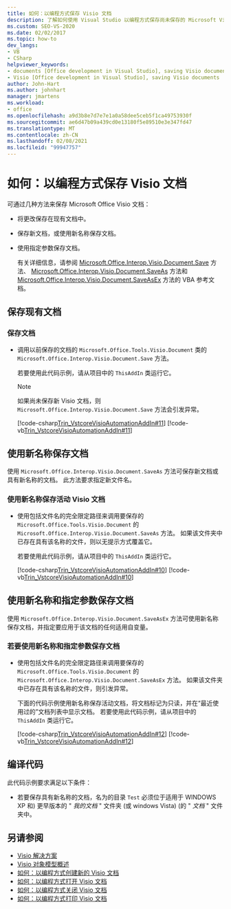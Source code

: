```yaml
---
title: 如何：以编程方式保存 Visio 文档
description: 了解如何使用 Visual Studio 以编程方式保存尚未保存的 Microsoft Visio 现有文档和新文档。
ms.custom: SEO-VS-2020
ms.date: 02/02/2017
ms.topic: how-to
dev_langs:
- VB
- CSharp
helpviewer_keywords:
- documents [Office development in Visual Studio], saving Visio documents
- Visio [Office development in Visual Studio], saving Visio documents
author: John-Hart
ms.author: johnhart
manager: jmartens
ms.workload:
- office
ms.openlocfilehash: a9d3b8e7d7e7e1a0a58dee5ceb5f1ca49753930f
ms.sourcegitcommit: ae6d47b09a439cd0e13180f5e89510e3e347fd47
ms.translationtype: MT
ms.contentlocale: zh-CN
ms.lasthandoff: 02/08/2021
ms.locfileid: "99947757"
---
```

# <a name="how-to-programmatically-save-visio-documents"></a>如何：以编程方式保存 Visio 文档
  可通过几种方法来保存 Microsoft Office Visio 文档：

- 将更改保存在现有文档中。

- 保存新文档，或使用新名称保存文档。

- 使用指定参数保存文档。

  有关详细信息，请参阅 [Microsoft.Office.Interop.Visio.Document.Save](/office/vba/api/Visio.Document.Save) 方法、 [Microsoft.Office.Interop.Visio.Document.SaveAs](/office/vba/api/Visio.Document.SaveAs) 方法和 [Microsoft.Office.Interop.Visio.Document.SaveAsEx](/office/vba/api/Visio.Document.SaveAsEx) 方法的 VBA 参考文档。

## <a name="save-an-existing-document"></a>保存现有文档

### <a name="to-save-a-document"></a>保存文档

- 调用以前保存的文档的 `Microsoft.Office.Tools.Visio.Document` 类的 `Microsoft.Office.Interop.Visio.Document.Save` 方法。

     若要使用此代码示例，请从项目中的 `ThisAddIn` 类运行它。

    > [!NOTE]
    > 如果尚未保存新 Visio 文档，则 `Microsoft.Office.Interop.Visio.Document.Save` 方法会引发异常。

     [!code-csharp[Trin_VstcoreVisioAutomationAddIn#11](../vsto/codesnippet/CSharp/trin_vstcorevisioautomationaddin/ThisAddIn.cs#11)]
     [!code-vb[Trin_VstcoreVisioAutomationAddIn#11](../vsto/codesnippet/VisualBasic/trin_vstcorevisioautomationaddin/ThisAddIn.vb#11)]

## <a name="save-a-document-with-a-new-name"></a>使用新名称保存文档
 使用 `Microsoft.Office.Interop.Visio.Document.SaveAs` 方法可保存新文档或具有新名称的文档。 此方法要求指定新文件名。

### <a name="to-save-the-active-visio-document-with-a-new-name"></a>使用新名称保存活动 Visio 文档

- 使用包括文件名的完全限定路径来调用要保存的 `Microsoft.Office.Tools.Visio.Document` 的 `Microsoft.Office.Interop.Visio.Document.SaveAs` 方法。 如果该文件夹中已存在具有该名称的文件，则以无提示方式覆盖它。

     若要使用此代码示例，请从项目中的 `ThisAddIn` 类运行它。

     [!code-csharp[Trin_VstcoreVisioAutomationAddIn#10](../vsto/codesnippet/CSharp/trin_vstcorevisioautomationaddin/ThisAddIn.cs#10)]
     [!code-vb[Trin_VstcoreVisioAutomationAddIn#10](../vsto/codesnippet/VisualBasic/trin_vstcorevisioautomationaddin/ThisAddIn.vb#10)]

## <a name="save-a-document-with-a-new-name-and-specified-arguments"></a>使用新名称和指定参数保存文档
 使用 `Microsoft.Office.Interop.Visio.Document.SaveAsEx` 方法可使用新名称保存文档，并指定要应用于该文档的任何适用自变量。

### <a name="to-save-document-with-a-new-name-and-specified-arguments"></a>若要使用新名称和指定参数保存文档

- 使用包括文件名的完全限定路径来调用要保存的 `Microsoft.Office.Tools.Visio.Document` 的 `Microsoft.Office.Interop.Visio.Document.SaveAsEx` 方法。 如果该文件夹中已存在具有该名称的文件，则引发异常。

     下面的代码示例使用新名称保存活动文档，将文档标记为只读，并在“最近使用过的”文档列表中显示文档。 若要使用此代码示例，请从项目中的 `ThisAddIn` 类运行它。

     [!code-csharp[Trin_VstcoreVisioAutomationAddIn#12](../vsto/codesnippet/CSharp/trin_vstcorevisioautomationaddin/ThisAddIn.cs#12)]
     [!code-vb[Trin_VstcoreVisioAutomationAddIn#12](../vsto/codesnippet/VisualBasic/trin_vstcorevisioautomationaddin/ThisAddIn.vb#12)]

## <a name="compile-the-code"></a>编译代码
 此代码示例要求满足以下条件：

- 若要保存具有新名称的文档，名为的目录 `Test` 必须位于适用于 WINDOWS XP 和) 更早版本的 " *我的文档* " 文件夹 (或 windows Vista)  (的 " *文档* " 文件夹中。

## <a name="see-also"></a>另请参阅
- [Visio 解决方案](../vsto/visio-solutions.md)
- [Visio 对象模型概述](../vsto/visio-object-model-overview.md)
- [如何：以编程方式创建新的 Visio 文档](../vsto/how-to-programmatically-create-new-visio-documents.md)
- [如何：以编程方式打开 Visio 文档](../vsto/how-to-programmatically-open-visio-documents.md)
- [如何：以编程方式关闭 Visio 文档](../vsto/how-to-programmatically-close-visio-documents.md)
- [如何：以编程方式打印 Visio 文档](../vsto/how-to-programmatically-print-visio-documents.md)
